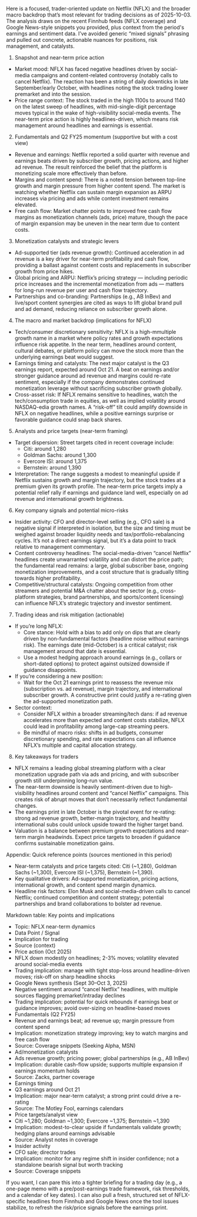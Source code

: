 Here is a focused, trader-oriented update on Netflix (NFLX) and the broader macro backdrop that’s most relevant for trading decisions as of 2025-10-03. The analysis draws on the recent Finnhub feeds (NFLX coverage) and Google News-style snippets you provided, plus context from the period's earnings and sentiment data. I’ve avoided generic “mixed signals” phrasing and pulled out concrete, actionable nuances for positions, risk management, and catalysts.

1) Snapshot and near-term price action
- Market mood: NFLX has faced negative headlines driven by social-media campaigns and content-related controversy (notably calls to cancel Netflix). The reaction has been a string of daily downticks in late September/early October, with headlines noting the stock trading lower premarket and into the session.
- Price range context: The stock traded in the high 1100s to around 1140 on the latest sweep of headlines, with mid-single-digit percentage moves typical in the wake of high-visibility social-media events. The near-term price action is highly headlines-driven, which means risk management around headlines and earnings is essential.

2) Fundamentals and Q2 FY25 momentum (supportive but with a cost view)
- Revenue and earnings: Netflix reported a solid quarter with revenue and earnings beats driven by subscriber growth, pricing actions, and higher ad revenue. The result reinforced the belief that the platform is monetizing scale more effectively than before.
- Margins and content spend: There is a noted tension between top-line growth and margin pressure from higher content spend. The market is watching whether Netflix can sustain margin expansion as ARPU increases via pricing and ads while content investment remains elevated.
- Free cash flow: Market chatter points to improved free cash flow margins as monetization channels (ads, price) mature, though the pace of margin expansion may be uneven in the near term due to content costs.

3) Monetization catalysts and strategic levers
- Ad-supported tier (ads revenue growth): Continued acceleration in ad revenue is a key driver for near-term profitability and cash flow, providing a ballast against content costs and replacements in subscriber growth from price hikes.
- Global pricing and ARPU: Netflix’s pricing strategy — including periodic price increases and the incremental monetization from ads — matters for long-run revenue per user and cash flow trajectory.
- Partnerships and co-branding: Partnerships (e.g., AB InBev) and live/sport content synergies are cited as ways to lift global brand pull and ad demand, reducing reliance on subscriber growth alone.

4) The macro and market backdrop (implications for NFLX)
- Tech/consumer discretionary sensitivity: NFLX is a high-mmultiple growth name in a market where policy rates and growth expectations influence risk appetite. In the near term, headlines around content, cultural debates, or platform policy can move the stock more than the underlying earnings beat would suggest.
- Earnings timing and catalysts: The next major catalyst is the Q3 earnings report, expected around Oct 21. A beat on earnings and/or stronger guidance around ad revenue and margins could re-rate sentiment, especially if the company demonstrates continued monetization leverage without sacrificing subscriber growth globally.
- Cross-asset risk: If NFLX remains sensitive to headlines, watch the tech/consumption trade in equities, as well as implied volatility around NASDAQ-edia growth names. A “risk-off” tilt could amplify downside in NFLX on negative headlines, while a positive earnings surprise or favorable guidance could snap back shares.

5) Analysts and price targets (near-term framing)
- Target dispersion: Street targets cited in recent coverage include:
  - Citi: around 1,280
  - Goldman Sachs: around 1,300
  - Evercore ISI: around 1,375
  - Bernstein: around 1,390
- Interpretation: The range suggests a modest to meaningful upside if Netflix sustains growth and margin trajectory, but the stock trades at a premium given its growth profile. The near-term price targets imply a potential relief rally if earnings and guidance land well, especially on ad revenue and international growth brightness.

6) Key company signals and potential micro-risks
- Insider activity: CFO and director-level selling (e.g., CFO sale) is a negative signal if interpreted in isolation, but the size and timing must be weighed against broader liquidity needs and tax/portfolio-rebalancing cycles. It’s not a direct earnings signal, but it’s a data point to track relative to management commentary.
- Content controversy headlines: The social-media-driven “cancel Netflix” headlines create unwarranted volatility and can distort the price path; the fundamental read remains: a large, global subscriber base, ongoing monetization improvements, and a cost structure that is gradually tilting towards higher profitability.
- Competitive/structural catalysts: Ongoing competition from other streamers and potential M&A chatter about the sector (e.g., cross-platform strategies, brand partnerships, and sports/content licensing) can influence NFLX’s strategic trajectory and investor sentiment.

7) Trading ideas and risk mitigation (actionable)
- If you’re long NFLX:
  - Core stance: Hold with a bias to add only on dips that are clearly driven by non-fundamental factors (headline noise without earnings risk). The earnings date (mid-October) is a critical catalyst; risk management around that date is essential.
  - Use a modest hedging approach around earnings (e.g., collars or short-dated options) to protect against outsized downside if guidance disappoints.
- If you’re considering a new position:
  - Wait for the Oct 21 earnings print to reassess the revenue mix (subscription vs. ad revenue), margin trajectory, and international subscriber growth. A constructive print could justify a re-rating given the ad-supported monetization path.
- Sector context:
  - Consider NFLX within a broader streaming/tech dans: if ad revenue accelerates more than expected and content costs stabilize, NFLX could lead in profitability among large-cap streaming peers.
  - Be mindful of macro risks: shifts in ad budgets, consumer discretionary spending, and rate expectations can all influence NFLX’s multiple and capital allocation strategy.

8) Key takeaways for traders
- NFLX remains a leading global streaming platform with a clear monetization upgrade path via ads and pricing, and with subscriber growth still underpinning long-run value.
- The near-term downside is heavily sentiment-driven due to high-visibility headlines around content and “cancel Netflix” campaigns. This creates risk of abrupt moves that don’t necessarily reflect fundamental changes.
- The earnings print in late October is the pivotal event for re-rating: strong ad revenue growth, better-margin trajectory, and healthy international subs could unlock upside toward the higher target band.
- Valuation is a balance between premium growth expectations and near-term margin headwinds. Expect price targets to broaden if guidance confirms sustainable monetization gains.

Appendix: Quick reference points (sources mentioned in this period)
- Near-term catalysts and price targets cited: Citi (~1,280), Goldman Sachs (~1,300), Evercore ISI (~1,375), Bernstein (~1,390).
- Key qualitative drivers: Ad-supported monetization, pricing actions, international growth, and content spend margin dynamics.
- Headline risk factors: Elon Musk and social-media-driven calls to cancel Netflix; continued competition and content strategy; potential partnerships and brand collaborations to bolster ad revenue.

Markdown table: Key points and implications
- Topic: NFLX near-term dynamics
- Data Point / Signal
- Implication for trading
- Source (context)
- Price action (Oct 2025)
- NFLX down modestly on headlines; 2-3% moves; volatility elevated around social-media events
- Trading implication: manage with tight stop-loss around headline-driven moves; risk-off on sharp headline shocks
- Google News synthesis (Sept 30–Oct 3, 2025)
- Negative sentiment around “cancel Netflix” headlines, with multiple sources flagging premarket/intraday declines
- Trading implication: potential for quick rebounds if earnings beat or guidance improves; avoid over-sizing on headline-based moves
- Fundamentals (Q2 FY25)
- Revenue and earnings beat; ad revenue up; margin pressure from content spend
- Implication: monetization strategy improving; key to watch margins and free cash flow
- Source: Coverage snippets (Seeking Alpha, MSN)
- Ad/monetization catalysts
- Ads revenue growth; pricing power; global partnerships (e.g., AB InBev)
- Implication: durable cash-flow upside; supports multiple expansion if earnings momentum holds
- Source: Zacks, partner coverage
- Earnings timing
- Q3 earnings around Oct 21
- Implication: major near-term catalyst; a strong print could drive a re-rating
- Source: The Motley Fool, earnings calendars
- Price targets/analyst view
- Citi ~1,280; Goldman ~1,300; Evercore ~1,375; Bernstein ~1,390
- Implication: modest-to-clear upside if fundamentals validate growth; hedging plans around earnings advisable
- Source: Analyst notes in coverage
- Insider activity
- CFO sale; director trades
- Implication: monitor for any regime shift in insider confidence; not a standalone bearish signal but worth tracking
- Source: Coverage snippets

If you want, I can pare this into a tighter briefing for a trading day (e.g., a one-page memo with a pre/post-earnings trade framework, risk thresholds, and a calendar of key dates). I can also pull a fresh, structured set of NFLX-specific headlines from Finnhub and Google News once the tool issues stabilize, to refresh the risk/price signals before the earnings print.